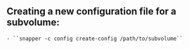 ## Creating a new configuration file for a subvolume:
	- ``snapper -c config create-config /path/to/subvolume``